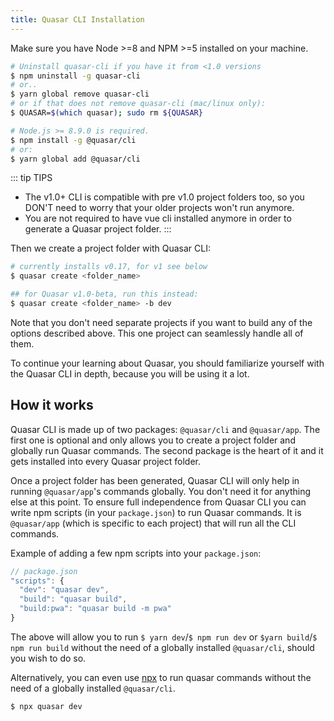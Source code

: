 ```yaml
---
title: Quasar CLI Installation
---
```


Make sure you have Node >=8 and NPM >=5 installed on your machine.

```bash
# Uninstall quasar-cli if you have it from <1.0 versions
$ npm uninstall -g quasar-cli
# or..
$ yarn global remove quasar-cli
# or if that does not remove quasar-cli (mac/linux only):
$ QUASAR=$(which quasar); sudo rm ${QUASAR}

# Node.js >= 8.9.0 is required.
$ npm install -g @quasar/cli
# or:
$ yarn global add @quasar/cli
```

::: tip TIPS
* The v1.0+ CLI is compatible with pre v1.0 project folders too, so you DON'T need to worry that your older projects won't run anymore.
* You are not required to have vue cli installed anymore in order to generate a Quasar project folder.
:::

Then we create a project folder with Quasar CLI:
```bash
# currently installs v0.17, for v1 see below
$ quasar create <folder_name>

## for Quasar v1.0-beta, run this instead:
$ quasar create <folder_name> -b dev
```

Note that you don't need separate projects if you want to build any of the options described above. This one project can seamlessly handle all of them.

To continue your learning about Quasar, you should familiarize yourself with the Quasar CLI in depth, because you will be using it a lot.

## How it works

Quasar CLI is made up of two packages: `@quasar/cli` and `@quasar/app`. The first one is optional and only allows you to create a project folder and globally run Quasar commands. The second package is the heart of it and it gets installed into every Quasar project folder.

Once a project folder has been generated, Quasar CLI will only help in running `@quasar/app`'s commands globally. You don't need it for anything else at this point. To ensure full independence from Quasar CLI you can write npm scripts (in your `package.json`) to run Quasar commands. It is `@quasar/app` (which is specific to each project) that will run all the CLI commands.

Example of adding a few npm scripts into your `package.json`:

```js
// package.json
"scripts": {
  "dev": "quasar dev",
  "build": "quasar build",
  "build:pwa": "quasar build -m pwa"
}
```

The above will allow you to run `$ yarn dev`/`$ npm run dev` or `$yarn build`/`$ npm run build` without the need of a globally installed `@quasar/cli`, should you wish to do so.

Alternatively, you can even use [npx](https://github.com/zkat/npx) to run quasar commands without the need of a globally installed `@quasar/cli`.

```bash
$ npx quasar dev
```

